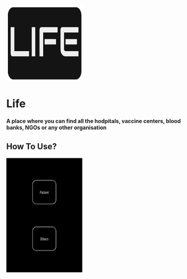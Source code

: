 <img src="images/logo.png" width=200, height=200>

# Life

#### A place where you can find all the hodpitals, vaccine centers, blood banks, NGOs or any other organisation

## How To Use?

<img src="images/firstscreen.png" width=200, height=300>
